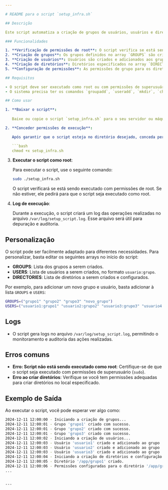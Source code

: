 ```yaml
---

# README para o script `setup_infra.sh`

## Descrição

Este script automatiza a criação de grupos de usuários, usuários e diretórios, além de configurar permissões adequadas para os diretórios, tudo dentro de um ambiente Linux. Ele é projetado para ser executado por um usuário root, garantindo que a configuração seja aplicada com as permissões corretas.

### Funcionalidades

1. **Verificação de permissões de root**: O script verifica se está sendo executado como root. Caso contrário, ele exibe uma mensagem de erro e termina a execução.
2. **Criação de grupos**: Os grupos definidos no array `GROUPS` são criados se ainda não existirem.
3. **Criação de usuários**: Usuários são criados e adicionados aos grupos definidos no array `USERS`.
4. **Criação de diretórios**: Diretórios especificados no array `DIRECTORIES` são criados, caso não existam, e têm suas permissões configuradas para `770` (leitura, escrita e execução para o proprietário e grupo).
5. **Configuração de permissões**: As permissões de grupo para os diretórios são configuradas corretamente, garantindo que apenas os usuários do grupo tenham acesso total.

## Requisitos

- O script deve ser executado como root ou com permissões de superusuário.
- O sistema precisa ter os comandos `groupadd`, `useradd`, `mkdir`, `chown`, e `chmod` disponíveis (normalmente já estão presentes na maioria das distribuições Linux).

## Como usar

1. **Baixar o script**:
   
   Baixe ou copie o script `setup_infra.sh` para o seu servidor ou máquina Linux.

2. **Conceder permissões de execução**:

   Após garantir que o script esteja no diretório desejado, conceda permissões de execução ao script com o seguinte comando:

   ```bash
   chmod +x setup_infra.sh
   ```

3. **Executar o script como root**:

   Para executar o script, use o seguinte comando:

   ```bash
   sudo ./setup_infra.sh
   ```

   O script verificará se está sendo executado com permissões de root. Se não estiver, ele pedirá para que o script seja executado como root.

4. **Log de execução**:

   Durante a execução, o script criará um log das operações realizadas no arquivo `/var/log/setup_script.log`. Esse arquivo será útil para depuração e auditoria.

## Personalização

O script pode ser facilmente adaptado para diferentes necessidades. Para personalizar, basta editar os seguintes arrays no início do script:

- **GROUPS**: Lista dos grupos a serem criados.
- **USERS**: Lista de usuários a serem criados, no formato `usuario:grupo`.
- **DIRECTORIES**: Lista de diretórios a serem criados e configurados.

Por exemplo, para adicionar um novo grupo e usuário, basta adicionar à lista `GROUPS` e `USERS`:

```bash
GROUPS=("grupo1" "grupo2" "grupo3" "novo_grupo")
USERS=("usuario1:grupo1" "usuario2:grupo2" "usuario3:grupo3" "usuario4:novo_grupo")
```

## Logs

- O script gera logs no arquivo `/var/log/setup_script.log`, permitindo o monitoramento e auditoria das ações realizadas.
  
## Erros comuns

- **Erro: Script não está sendo executado como root**: Certifique-se de que o script seja executado com permissões de superusuário (`sudo`).
- **Erro ao criar diretórios**: Verifique se você tem permissões adequadas para criar diretórios no local especificado.

## Exemplo de Saída

Ao executar o script, você pode esperar ver algo como:

```bash
2024-12-11 12:00:00 - Iniciando a criação de grupos...
2024-12-11 12:00:01 - Grupo 'grupo1' criado com sucesso.
2024-12-11 12:00:01 - Grupo 'grupo2' criado com sucesso.
2024-12-11 12:00:01 - Grupo 'grupo3' criado com sucesso.
2024-12-11 12:00:02 - Iniciando a criação de usuários...
2024-12-11 12:00:03 - Usuário 'usuario1' criado e adicionado ao grupo 'grupo1'.
2024-12-11 12:00:03 - Usuário 'usuario2' criado e adicionado ao grupo 'grupo2'.
2024-12-11 12:00:03 - Usuário 'usuario3' criado e adicionado ao grupo 'grupo3'.
2024-12-11 12:00:04 - Iniciando a criação de diretórios e configuração de permissões...
2024-12-11 12:00:05 - Diretório '/app/grupo1' criado.
2024-12-11 12:00:06 - Permissões configuradas para o diretório '/app/grupo1'.
...
```

```

---
